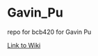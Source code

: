 # Gavin_Pu
repo for bcb420 for Gavin Pu

[Link to Wiki](https://github.com/bcb420-2024/Gavin_Pu/wiki)
